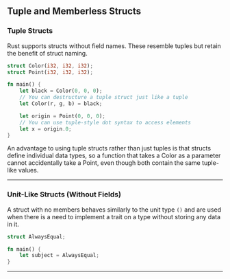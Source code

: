 ## Tuple and Memberless Structs ##

### Tuple Structs ###

Rust supports structs without field names. These resemble tuples but retain
the benefit of struct naming.

```rust
struct Color(i32, i32, i32);
struct Point(i32, i32, i32);

fn main() {
    let black = Color(0, 0, 0);
    // You can destructure a tuple struct just like a tuple
    let Color(r, g, b) = black;

    let origin = Point(0, 0, 0);
    // You can use tuple-style dot syntax to access elements
    let x = origin.0;
}
```

An advantage to using tuple structs rather than just tuples is that structs 
define individual data types, so a function that takes a Color as a parameter
cannot accidentally take a Point, even though both contain the same tuple-like
values.

---

### Unit-Like Structs (Without Fields) ###

A struct with no members behaves similarly to the unit type ```()``` and are 
used when there is a need to implement a trait on a type without storing any
data in it.

```rust
struct AlwaysEqual;

fn main() {
    let subject = AlwaysEqual;
}
```

---
